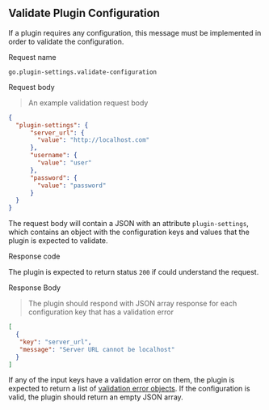 ## Validate Plugin Configuration

If a plugin requires any configuration, this message must be implemented in order to validate the configuration.

<p class='request-name-heading'>Request name</p>

`go.plugin-settings.validate-configuration`

<p class='request-body-heading'>Request body</p>

> An example validation request body

```json
{
  "plugin-settings": {
      "server_url": {
        "value": "http://localhost.com"
      },
      "username": {
        "value": "user"
      },
      "password": {
        "value": "password"
      }
  }
}
```

The request body will contain a JSON with an attribute `plugin-settings`, which contains an object with the configuration keys and values that the plugin is expected to validate.

<p class='response-code-heading'>Response code</p>

The plugin is expected to return status `200` if could understand the request.

<p class='response-body-heading'>Response Body</p>

> The plugin should respond with JSON array response for each configuration key that has a validation error

```json
[
  {
   "key": "server_url",
   "message": "Server URL cannot be localhost"
  }
]
```

If any of the input keys have a validation error on them, the plugin is expected to return a list of [validation error objects](#the-validation-error-object). If the configuration is valid, the plugin should return an empty JSON array.
